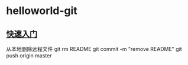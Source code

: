 # helloworld-git
## [快速入门](https://blog.csdn.net/qq_36667170/article/details/79085301)
从本地删除远程文件
git rm README
git commit -m "remove README"
git push origin master

